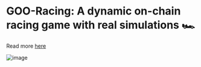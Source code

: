 # GOO-Racing: A dynamic on-chain racing game with real simulations 🏎️
Read more [here](https://mirror.xyz/%F0%9F%91%85%F0%9F%8C%88%F0%9F%91%85.eth/fi6oBfykfLwcPb0l7R05oRCI_LgG0RTdNFPH8pkCdmk)

![image](https://user-images.githubusercontent.com/101215230/192173047-7efd7fa4-6684-4cf6-b19a-cccf08b0f622.png)
